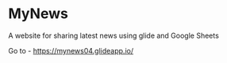# MyNews
A website for sharing latest news using glide and Google Sheets 

Go to - https://mynews04.glideapp.io/
